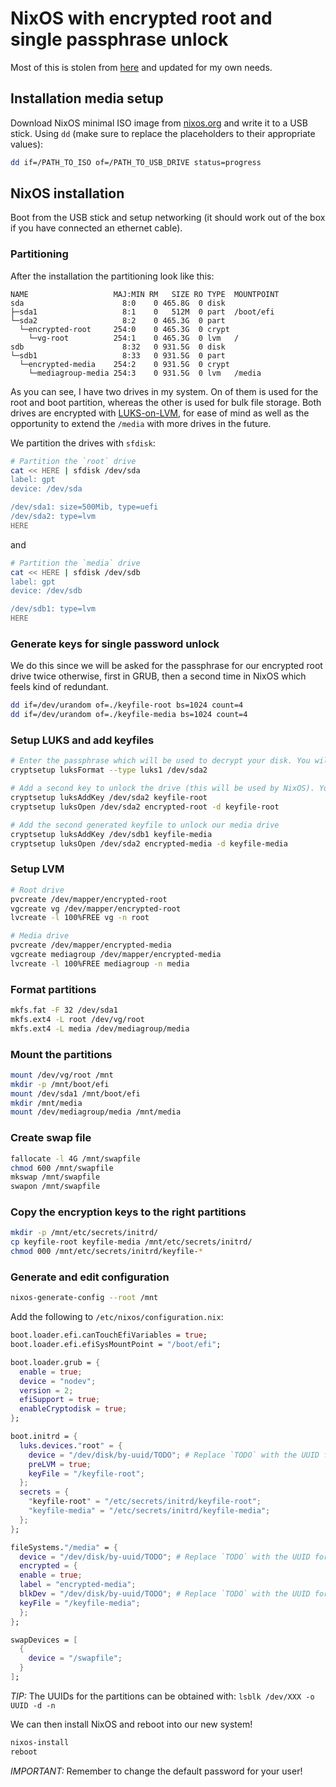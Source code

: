 # NixOS with encrypted root and single passphrase unlock
Most of this is stolen from [here](TODO) and updated for my own needs.

## Installation media setup
Download NixOS minimal ISO image from [nixos.org](https://nixos.org/download.html) and write it to a USB stick.
Using `dd` (make sure to replace the placeholders to their appropriate values):

```sh
dd if=/PATH_TO_ISO of=/PATH_TO_USB_DRIVE status=progress
```

## NixOS installation
Boot from the USB stick and setup networking (it should work out of the box if you have connected an ethernet cable).

### Partitioning
After the installation the partitioning look like this:

```
NAME                   MAJ:MIN RM   SIZE RO TYPE  MOUNTPOINT
sda                      8:0    0 465.8G  0 disk  
├─sda1                   8:1    0   512M  0 part  /boot/efi
└─sda2                   8:2    0 465.3G  0 part  
  └─encrypted-root     254:0    0 465.3G  0 crypt 
    └─vg-root          254:1    0 465.3G  0 lvm   /
sdb                      8:32   0 931.5G  0 disk  
└─sdb1                   8:33   0 931.5G  0 part  
  └─encrypted-media    254:2    0 931.5G  0 crypt 
    └─mediagroup-media 254:3    0 931.5G  0 lvm   /media
```

As you can see, I have two drives in my system. On of them is used for the root and boot partition, whereas the other is used for bulk file storage. Both drives are encrypted with [LUKS-on-LVM](https://wiki.archlinux.org/index.php/Dm-crypt/Encrypting_an_entire_system#LUKS_on_LVM), for ease of mind as well as the opportunity to extend the `/media` with more drives in the future.

We partition the drives with `sfdisk`:

```sh
# Partition the `root` drive
cat << HERE | sfdisk /dev/sda
label: gpt
device: /dev/sda

/dev/sda1: size=500Mib, type=uefi
/dev/sda2: type=lvm 
HERE
```
and

```sh
# Partition the `media` drive
cat << HERE | sfdisk /dev/sdb
label: gpt
device: /dev/sdb

/dev/sdb1: type=lvm 
HERE
```

### Generate keys for single password unlock
We do this since we will be asked for the passphrase for our encrypted root drive twice otherwise, first in GRUB, then a second time in NixOS which feels kind of redundant.

```sh
dd if=/dev/urandom of=./keyfile-root bs=1024 count=4
dd if=/dev/urandom of=./keyfile-media bs=1024 count=4
```

### Setup LUKS and add keyfiles

```sh
# Enter the passphrase which will be used to decrypt your disk. You will have to enter it in GRUB on every boot
cryptsetup luksFormat --type luks1 /dev/sda2

# Add a second key to unlock the drive (this will be used by NixOS). You will need to enter the passphrase from the previous step
cryptsetup luksAddKey /dev/sda2 keyfile-root
cryptsetup luksOpen /dev/sda2 encrypted-root -d keyfile-root

# Add the second generated keyfile to unlock our media drive
cryptsetup luksAddKey /dev/sdb1 keyfile-media
cryptsetup luksOpen /dev/sda2 encrypted-media -d keyfile-media
```

### Setup LVM

```sh
# Root drive
pvcreate /dev/mapper/encrypted-root
vgcreate vg /dev/mapper/encrypted-root
lvcreate -l 100%FREE vg -n root

# Media drive
pvcreate /dev/mapper/encrypted-media
vgcreate mediagroup /dev/mapper/encrypted-media
lvcreate -l 100%FREE mediagroup -n media
```

### Format partitions
```sh
mkfs.fat -F 32 /dev/sda1
mkfs.ext4 -L root /dev/vg/root
mkfs.ext4 -L media /dev/mediagroup/media
```

### Mount the partitions

```sh
mount /dev/vg/root /mnt
mkdir -p /mnt/boot/efi
mount /dev/sda1 /mnt/boot/efi
mkdir /mnt/media
mount /dev/mediagroup/media /mnt/media
```

### Create swap file

```sh
fallocate -l 4G /mnt/swapfile
chmod 600 /mnt/swapfile
mkswap /mnt/swapfile
swapon /mnt/swapfile
```

### Copy the encryption keys to the right partitions

```sh
mkdir -p /mnt/etc/secrets/initrd/
cp keyfile-root keyfile-media /mnt/etc/secrets/initrd/
chmod 000 /mnt/etc/secrets/initrd/keyfile-*
```

### Generate and edit configuration

```sh
nixos-generate-config --root /mnt
```

Add the following to `/etc/nixos/configuration.nix`:

```nix
boot.loader.efi.canTouchEfiVariables = true;
boot.loader.efi.efiSysMountPoint = "/boot/efi";

boot.loader.grub = {
  enable = true;
  device = "nodev";
  version = 2;
  efiSupport = true;
  enableCryptodisk = true;
};

boot.initrd = {
  luks.devices."root" = {
    device = "/dev/disk/by-uuid/TODO"; # Replace `TODO` with the UUID for /dev/sda1
    preLVM = true;
    keyFile = "/keyfile-root";
  };
  secrets = {
    "keyfile-root" = "/etc/secrets/initrd/keyfile-root";
    "keyfile-media" = "/etc/secrets/initrd/keyfile-media";
  };
};

fileSystems."/media" = {
  device = "/dev/disk/by-uuid/TODO"; # Replace `TODO` with the UUID for /dev/mediagroup/media
  encrypted = {
  enable = true;
  label = "encrypted-media";
  blkDev = "/dev/disk/by-uuid/TODO"; # Replace `TODO` with the UUID for /dev/sdb1
  keyFile = "/keyfile-media";
  };
};

swapDevices = [
  {
    device = "/swapfile";
  }
];
```

*TIP:* The UUIDs for the partitions can be obtained with: `lsblk /dev/XXX -o UUID -d -n`

We can then install NixOS and reboot into our new system!

```sh
nixos-install
reboot
```

*IMPORTANT:* Remember to change the default password for your user!
